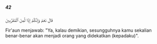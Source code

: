 ##### 42

<span class="ayah">قَالَ نَعَمْ وَإِنَّكُمْ إِذًۭا لَّمِنَ ٱلْمُقَرَّبِينَ</span>

<span class="ayah_translation">Fir'aun menjawab: "Ya, kalau demikian, sesungguhnya kamu sekalian benar-benar akan menjadi orang yang didekatkan (kepadaku)".</span>
